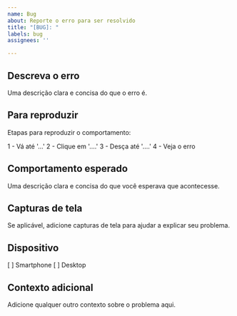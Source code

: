 ```yaml
---
name: Bug
about: Reporte o erro para ser resolvido
title: "[BUG]: "
labels: bug
assignees: ''

---
```


## Descreva o erro
Uma descrição clara e concisa do que o erro é.

## Para reproduzir
Etapas para reproduzir o comportamento:

1 - Vá até '...'
2 - Clique em '....'
3 - Desça até '....'
4 - Veja o erro

## Comportamento esperado
Uma descrição clara e concisa do que você esperava que acontecesse.

## Capturas de tela
Se aplicável, adicione capturas de tela para ajudar a explicar seu problema.

## Dispositivo
[ ] Smartphone
[ ] Desktop

## Contexto adicional
Adicione qualquer outro contexto sobre o problema aqui.
